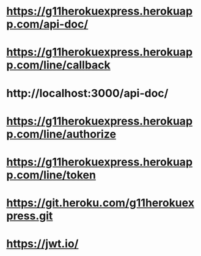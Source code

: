 # https://g11herokuexpress.herokuapp.com/api-doc/

# https://g11herokuexpress.herokuapp.com/line/callback

# http://localhost:3000/api-doc/

# https://g11herokuexpress.herokuapp.com/line/authorize

# https://g11herokuexpress.herokuapp.com/line/token

# https://git.heroku.com/g11herokuexpress.git

# https://jwt.io/
